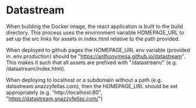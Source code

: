 # Datastream

When building the Docker image, the react application is built to the build directory. This process uses the environment variable HOMEPAGE_URL to set up the src links for assets in index.html relative to the path provided.

When deployed to github pages the HOMEPAGE_URL env variable (provided in .env.production) should be "https://anthonymesa.github.io/datastream". This makes it such that all assets are prefixed with "/datastream/" (e.g. /datastream/index.html).

When deploying to localhost or a subdomain without a path (e.g. datastream.snazzyfellas.com), then the HOMEPAGE_URL should be set appropriately (e.g. "http://localhost:80", "https://datastream.snazzyfellas.com/")